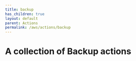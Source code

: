 ```yaml
---
title: backup
has_children: true
layout: default
parent: Actions
permalink: /aws/actions/backup
---
```


# A collection of Backup actions